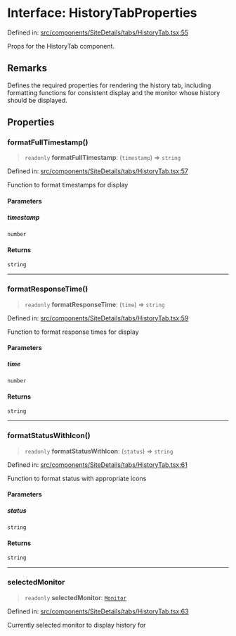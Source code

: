 # Interface: HistoryTabProperties

Defined in: [src/components/SiteDetails/tabs/HistoryTab.tsx:55](https://github.com/Nick2bad4u/Uptime-Watcher/blob/main/src/components/SiteDetails/tabs/HistoryTab.tsx#L55)

Props for the HistoryTab component.

## Remarks

Defines the required properties for rendering the history tab, including
formatting functions for consistent display and the monitor whose history
should be displayed.

## Properties

### formatFullTimestamp()

> `readonly` **formatFullTimestamp**: (`timestamp`) => `string`

Defined in: [src/components/SiteDetails/tabs/HistoryTab.tsx:57](https://github.com/Nick2bad4u/Uptime-Watcher/blob/main/src/components/SiteDetails/tabs/HistoryTab.tsx#L57)

Function to format timestamps for display

#### Parameters

##### timestamp

`number`

#### Returns

`string`

***

### formatResponseTime()

> `readonly` **formatResponseTime**: (`time`) => `string`

Defined in: [src/components/SiteDetails/tabs/HistoryTab.tsx:59](https://github.com/Nick2bad4u/Uptime-Watcher/blob/main/src/components/SiteDetails/tabs/HistoryTab.tsx#L59)

Function to format response times for display

#### Parameters

##### time

`number`

#### Returns

`string`

***

### formatStatusWithIcon()

> `readonly` **formatStatusWithIcon**: (`status`) => `string`

Defined in: [src/components/SiteDetails/tabs/HistoryTab.tsx:61](https://github.com/Nick2bad4u/Uptime-Watcher/blob/main/src/components/SiteDetails/tabs/HistoryTab.tsx#L61)

Function to format status with appropriate icons

#### Parameters

##### status

`string`

#### Returns

`string`

***

### selectedMonitor

> `readonly` **selectedMonitor**: [`Monitor`](../../../../../../shared/types/interfaces/Monitor.md)

Defined in: [src/components/SiteDetails/tabs/HistoryTab.tsx:63](https://github.com/Nick2bad4u/Uptime-Watcher/blob/main/src/components/SiteDetails/tabs/HistoryTab.tsx#L63)

Currently selected monitor to display history for

